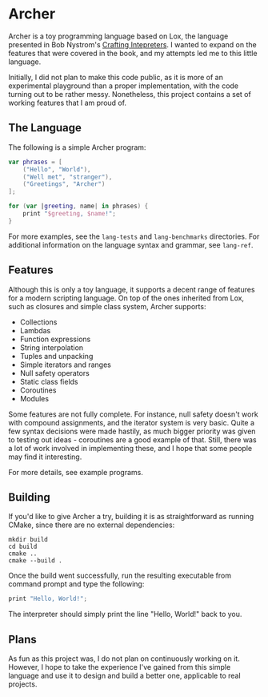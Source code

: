 # Archer

Archer is a toy programming language based on Lox, the language presented in Bob Nystrom's [Crafting Intepreters](https://www.craftinginterpreters.com/). I wanted to expand on the features that were covered in the book, and my attempts led me to this little language.

Initially, I did not plan to make this code public, as it is more of an experimental playground than a proper implementation, with the code turning out to be rather messy. Nonetheless, this project contains a set of working features that I am proud of.

## The Language

The following is a simple Archer program:

```kotlin
var phrases = [
    ("Hello", "World"),
    ("Well met", "stranger"),
    ("Greetings", "Archer")
];

for (var |greeting, name| in phrases) {
    print "$greeting, $name!";
}
```

For more examples, see the `lang-tests` and `lang-benchmarks` directories. For additional information on the language syntax and grammar, see `lang-ref`.

## Features

Although this is only a toy language, it supports a decent range of features for a modern scripting language. On top of the ones inherited from Lox, such as closures and simple class system, Archer supports:

* Collections
* Lambdas
* Function expressions
* String interpolation
* Tuples and unpacking
* Simple iterators and ranges
* Null safety operators
* Static class fields
* Coroutines
* Modules

Some features are not fully complete. For instance, null safety doesn't work with compound assignments, and the iterator system is very basic. Quite a few syntax decisions were made hastily, as much bigger priority was given to testing out ideas - coroutines are a good example of that. Still, there was a lot of work involved in implementing these, and I hope that some people may find it interesting.

For more details, see example programs.

## Building

If you'd like to give Archer a try, building it is as straightforward as running CMake, since there are no external dependencies:

```shell
mkdir build
cd build
cmake ..
cmake --build .
```

Once the build went successfully, run the resulting executable from command prompt and type the following:

```kotlin
print "Hello, World!";
```

The interpreter should simply print the line "Hello, World!" back to you.

## Plans

As fun as this project was, I do not plan on continuously working on it. However, I hope to take the experience I've gained from this simple language and use it to design and build a better one, applicable to real projects.

